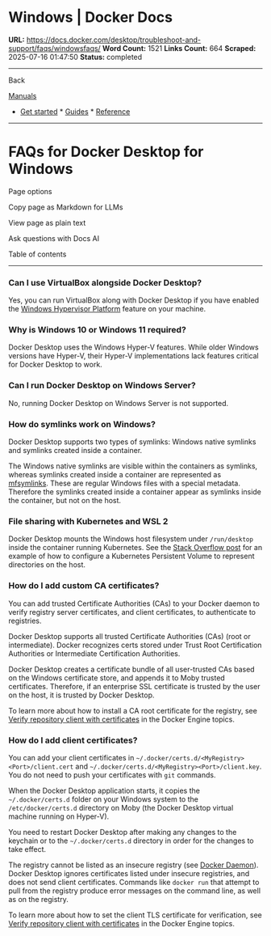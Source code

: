 # Windows | Docker Docs

**URL:** https://docs.docker.com/desktop/troubleshoot-and-support/faqs/windowsfaqs/
**Word Count:** 1521
**Links Count:** 664
**Scraped:** 2025-07-16 01:47:50
**Status:** completed

---

Back

[Manuals](https://docs.docker.com/manuals/)

  * [Get started](https://docs.docker.com/get-started/)   * [Guides](https://docs.docker.com/guides/)   * [Reference](https://docs.docker.com/reference/)

* * *

# FAQs for Docker Desktop for Windows

Page options

Copy page as Markdown for LLMs

View page as plain text

Ask questions with Docs AI

Table of contents

* * *

### Can I use VirtualBox alongside Docker Desktop?

Yes, you can run VirtualBox along with Docker Desktop if you have enabled the [Windows Hypervisor Platform](https://docs.microsoft.com/en-us/virtualization/api/) feature on your machine.

### Why is Windows 10 or Windows 11 required?

Docker Desktop uses the Windows Hyper-V features. While older Windows versions have Hyper-V, their Hyper-V implementations lack features critical for Docker Desktop to work.

### Can I run Docker Desktop on Windows Server?

No, running Docker Desktop on Windows Server is not supported.

### How do symlinks work on Windows?

Docker Desktop supports two types of symlinks: Windows native symlinks and symlinks created inside a container.

The Windows native symlinks are visible within the containers as symlinks, whereas symlinks created inside a container are represented as [mfsymlinks](https://wiki.samba.org/index.php/UNIX_Extensions#Minshall.2BFrench_symlinks). These are regular Windows files with a special metadata. Therefore the symlinks created inside a container appear as symlinks inside the container, but not on the host.

### File sharing with Kubernetes and WSL 2

Docker Desktop mounts the Windows host filesystem under `/run/desktop` inside the container running Kubernetes. See the [Stack Overflow post](https://stackoverflow.com/questions/67746843/clear-persistent-volume-from-a-kubernetes-cluster-running-on-docker-desktop/69273405#69273) for an example of how to configure a Kubernetes Persistent Volume to represent directories on the host.

### How do I add custom CA certificates?

You can add trusted Certificate Authorities \(CAs\) to your Docker daemon to verify registry server certificates, and client certificates, to authenticate to registries.

Docker Desktop supports all trusted Certificate Authorities \(CAs\) \(root or intermediate\). Docker recognizes certs stored under Trust Root Certification Authorities or Intermediate Certification Authorities.

Docker Desktop creates a certificate bundle of all user-trusted CAs based on the Windows certificate store, and appends it to Moby trusted certificates. Therefore, if an enterprise SSL certificate is trusted by the user on the host, it is trusted by Docker Desktop.

To learn more about how to install a CA root certificate for the registry, see [Verify repository client with certificates](https://docs.docker.com/engine/security/certificates/) in the Docker Engine topics.

### How do I add client certificates?

You can add your client certificates in `~/.docker/certs.d/<MyRegistry><Port>/client.cert` and `~/.docker/certs.d/<MyRegistry><Port>/client.key`. You do not need to push your certificates with `git` commands.

When the Docker Desktop application starts, it copies the `~/.docker/certs.d` folder on your Windows system to the `/etc/docker/certs.d` directory on Moby \(the Docker Desktop virtual machine running on Hyper-V\).

You need to restart Docker Desktop after making any changes to the keychain or to the `~/.docker/certs.d` directory in order for the changes to take effect.

The registry cannot be listed as an insecure registry \(see [Docker Daemon](https://docs.docker.com/desktop/settings-and-maintenance/settings/#docker-engine)\). Docker Desktop ignores certificates listed under insecure registries, and does not send client certificates. Commands like `docker run` that attempt to pull from the registry produce error messages on the command line, as well as on the registry.

To learn more about how to set the client TLS certificate for verification, see [Verify repository client with certificates](https://docs.docker.com/engine/security/certificates/) in the Docker Engine topics.